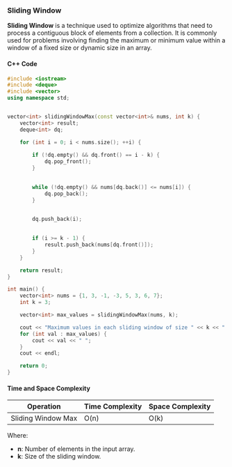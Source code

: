 ### Sliding Window

**Sliding Window** is a technique used to optimize algorithms that need to process a contiguous block of elements from a collection. It is commonly used for problems involving finding the maximum or minimum value within a window of a fixed size or dynamic size in an array.

#### C++ Code

```cpp
#include <iostream>
#include <deque>
#include <vector>
using namespace std;


vector<int> slidingWindowMax(const vector<int>& nums, int k) {
    vector<int> result;
    deque<int> dq;

    for (int i = 0; i < nums.size(); ++i) {
      
        if (!dq.empty() && dq.front() == i - k) {
            dq.pop_front();
        }

        
        while (!dq.empty() && nums[dq.back()] <= nums[i]) {
            dq.pop_back();
        }

       
        dq.push_back(i);

      
        if (i >= k - 1) {
            result.push_back(nums[dq.front()]);
        }
    }

    return result;
}

int main() {
    vector<int> nums = {1, 3, -1, -3, 5, 3, 6, 7};
    int k = 3;

    vector<int> max_values = slidingWindowMax(nums, k);

    cout << "Maximum values in each sliding window of size " << k << ": ";
    for (int val : max_values) {
        cout << val << " ";
    }
    cout << endl;

    return 0;
}
```

#### Time and Space Complexity


| Operation             | Time Complexity | Space Complexity |
|-----------------------|-----------------|------------------|
| Sliding Window Max    | O(n)            | O(k)             |

Where:
- **n**: Number of elements in the input array.
- **k**: Size of the sliding window.
